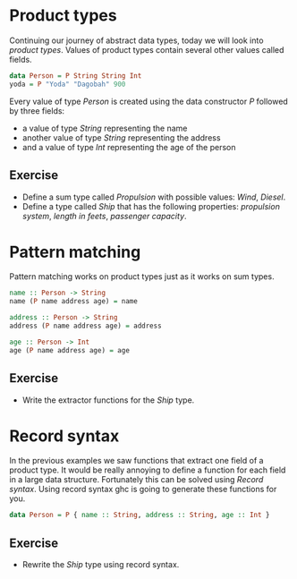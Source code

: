 # Product types

Continuing our journey of abstract data types, today we will look into *product
types*.  Values of product types contain several other values called fields.

``` haskell
data Person = P String String Int
yoda = P "Yoda" "Dagobah" 900
```

Every value of type *Person* is created using the data constructor *P* followed
by three fields:
 * a value of type *String* representing the name
 * another value of type *String* representing the address
 * and a value of type *Int* representing the age of the person

## Exercise
 * Define a sum type called *Propulsion* with possible values: *Wind*, *Diesel*.
 * Define a type called *Ship* that has the following properties: *propulsion
   system*, *length in feets*, *passenger capacity*.

# Pattern matching

Pattern matching works on product types just as it works on sum types.

``` haskell
name :: Person -> String
name (P name address age) = name

address :: Person -> String
address (P name address age) = address

age :: Person -> Int
age (P name address age) = age
```

## Exercise
 * Write the extractor functions for the *Ship* type.

# Record syntax

In the previous examples we saw functions that extract one field of a product
type.  It would be really annoying to define a function for each field in a
large data structure.  Fortunately this can be solved using *Record syntax*.
Using record syntax ghc is going to generate these functions for you.

``` haskell
data Person = P { name :: String, address :: String, age :: Int }
```

## Exercise
 * Rewrite the *Ship* type using record syntax.

